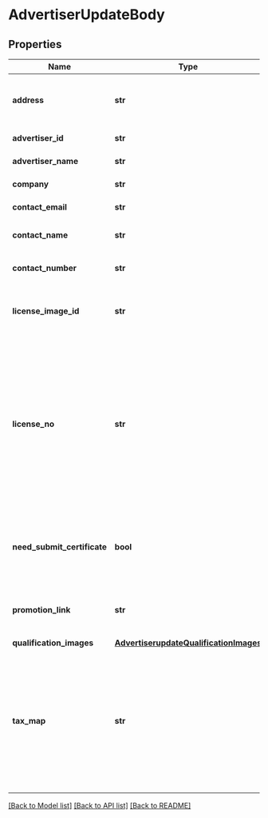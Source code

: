 # AdvertiserUpdateBody

## Properties
Name | Type | Description | Notes
------------ | ------------- | ------------- | -------------
**address** | **str** | Business address that is shown on receipts | [optional] 
**advertiser_id** | **str** | Ad account ID | [required] 
**advertiser_name** | **str** | Ad account name | [optional] 
**company** | **str** | Company name | [optional] 
**contact_email** | **str** | Contact email | [optional] 
**contact_name** | **str** | Name of the contact person | [optional] 
**contact_number** | **str** | Contact phone number | [optional] 
**license_image_id** | **str** | Image ID (&#x60;image_id&#x60;) of the business license | [optional] 
**license_no** | **str** | Business license number. This is required for ad accounts that are registered in the Chinese mainland, Hong Kong, or in countries Brazil and Mexico | [optional] 
**need_submit_certificate** | **bool** | Whether you want to submit the new certificate images for review | [optional] 
**promotion_link** | **str** | Promotion link. Length cannot exceed 255 characters | [optional] 
**qualification_images** | [**AdvertiserupdateQualificationImages**](AdvertiserupdateQualificationImages.md) |  | [optional] 
**tax_map** | **str** | Billing and invoicing tax number. Different countries use different tax number fields. France uses &#x60;vat&#x60;, and Brazil uses &#x60;tax_id&#x60; | [optional] 

[[Back to Model list]](../README.md#documentation-for-models) [[Back to API list]](../README.md#documentation-for-api-endpoints) [[Back to README]](../README.md)

